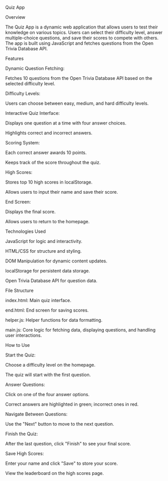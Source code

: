 Quiz App

Overview

The Quiz App is a dynamic web application that allows users to test their knowledge on various topics. Users can select their difficulty level, answer multiple-choice questions, and save their scores to compete with others. The app is built using JavaScript and fetches questions from the Open Trivia Database API.

Features

Dynamic Question Fetching:

Fetches 10 questions from the Open Trivia Database API based on the selected difficulty level.

Difficulty Levels:

Users can choose between easy, medium, and hard difficulty levels.

Interactive Quiz Interface:

Displays one question at a time with four answer choices.

Highlights correct and incorrect answers.

Scoring System:

Each correct answer awards 10 points.

Keeps track of the score throughout the quiz.

High Scores:

Stores top 10 high scores in localStorage.

Allows users to input their name and save their score.

End Screen:

Displays the final score.

Allows users to return to the homepage.

Technologies Used

JavaScript for logic and interactivity.

HTML/CSS for structure and styling.

DOM Manipulation for dynamic content updates.

localStorage for persistent data storage.

Open Trivia Database API for question data.

File Structure

index.html: Main quiz interface.

end.html: End screen for saving scores.

helper.js: Helper functions for data formatting.

main.js: Core logic for fetching data, displaying questions, and handling user interactions.

How to Use

Start the Quiz:

Choose a difficulty level on the homepage.

The quiz will start with the first question.

Answer Questions:

Click on one of the four answer options.

Correct answers are highlighted in green; incorrect ones in red.

Navigate Between Questions:

Use the "Next" button to move to the next question.

Finish the Quiz:

After the last question, click "Finish" to see your final score.

Save High Scores:

Enter your name and click "Save" to store your score.

View the leaderboard on the high scores page.

